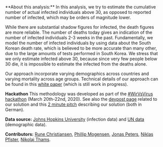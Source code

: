 <br>
<br>
**About this analysis:** In this analysis, we try to estimate the cumulative number of actual infected individuals above 30, as opposed to reported number of infected, which may be orders of magnitude lower. 

While there are substantial shadow figures for infected, the death figures are more reliable. The number of deaths today gives an indication of the number of infected individuals 2-3 weeks in the past. Fundamentally, we model the number of infected individuals by using data about the South Korean death rate, which is believed to be more accurate than many other, due to the large amounts of tests performed in South Korea. We stress that we only estimate infected above 30, because since very few people below 30 die, it is impossible to estimate the infected from the deaths alone. 

Our approach incorporate varying demographics across countries and varying mortality across age groups. Technical details of our approach can be found in this [white paper](https://github.com/nikolajthams/COVID-19/blob/master/wirvsvirus/paper/concept_online_version.pdf) (which is still work in progress). 



**Hackathon** This methodology was developed as part of the [\#WirVsVirus hackathon](https://wirvsvirushackathon.org) (March 20th-22nd, 2020). See also the [devpost page](https://devpost.com/software/038_daten_infektionszahlenschatzen) related to our solution and this [2 minute pitch](https://www.youtube.com/watch?v=ug6u5wXXD4M&feature=emb_title) describing our solution (both in German).

**Data source:** [Johns Hopkins University](https://gisanddata.maps.arcgis.com/apps/opsdashboard/index.html#/bda7594740fd40299423467b48e9ecf6) (infection data) and [UN data](http://data.un.org/Default.aspx) (demographic data). 

**Contributors:** [Rune Christiansen](mailto:krunechristiansen@math.ku.dk), [Phillip Mogensen](mailto:pbm@math.ku.dk), [Jonas Peters](mailto:jonas.peters@math.ku.dk), [Niklas Pfister](mailto:np@math.ku.dk), [Nikolaj Thams](mailto:thams@math.ku.dk).